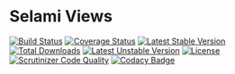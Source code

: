 # Selami Views

[![Build Status](https://api.travis-ci.org/selamiphp/view.svg?branch=master)](https://travis-ci.org/selamiphp/view) [![Coverage Status](https://coveralls.io/repos/github/selamiphp/view/badge.svg?branch=master)](https://coveralls.io/github/selamiphp/view?branch=master) [![Latest Stable Version](https://poser.pugx.org/selami/view/v/stable)](https://packagist.org/packages/selami/view) [![Total Downloads](https://poser.pugx.org/selami/view/downloads)](https://packagist.org/packages/selami/view) [![Latest Unstable Version](https://poser.pugx.org/selami/view/v/unstable)](https://packagist.org/packages/selami/view) [![License](https://poser.pugx.org/selami/view/license)](https://packagist.org/packages/selami/view)
[![Scrutinizer Code Quality](https://scrutinizer-ci.com/g/selamiphp/view/badges/quality-score.png?b=master)](https://scrutinizer-ci.com/g/selamiphp/view/) [![Codacy Badge](https://api.codacy.com/project/badge/Grade/748983d7d23e4c26b13dd76fc781cdc8)](https://www.codacy.com/app/mehmet/view?utm_source=github.com&amp;utm_medium=referral&amp;utm_content=selamiphp/view&amp;utm_campaign=Badge_Grade)
